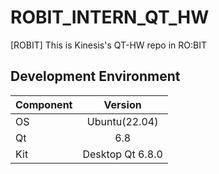 # ROBIT_INTERN_QT_HW
[ROBIT] This is Kinesis's QT-HW repo in RO:BIT


## Development Environment
| Component | Version |
| :---- | :----: |
| OS | Ubuntu(22.04) |
| Qt | 6.8 |
| Kit | Desktop Qt 6.8.0 |
